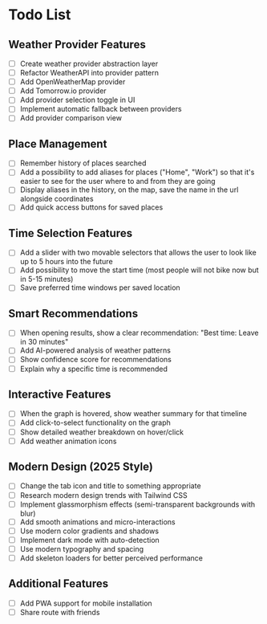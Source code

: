 # Todo List

## Weather Provider Features
- [ ] Create weather provider abstraction layer
- [ ] Refactor WeatherAPI into provider pattern
- [ ] Add OpenWeatherMap provider
- [ ] Add Tomorrow.io provider  
- [ ] Add provider selection toggle in UI
- [ ] Implement automatic fallback between providers
- [ ] Add provider comparison view

## Place Management
- [ ] Remember history of places searched
- [ ] Add a possibility to add aliases for places ("Home", "Work") so that it's easier to see for the user where to and from they are going
- [ ] Display aliases in the history, on the map, save the name in the url alongside coordinates
- [ ] Add quick access buttons for saved places

## Time Selection Features
- [ ] Add a slider with two movable selectors that allows the user to look like up to 5 hours into the future
- [ ] Add possibility to move the start time (most people will not bike now but in 5-15 minutes)
- [ ] Save preferred time windows per saved location

## Smart Recommendations
- [ ] When opening results, show a clear recommendation: "Best time: Leave in 30 minutes"
- [ ] Add AI-powered analysis of weather patterns
- [ ] Show confidence score for recommendations
- [ ] Explain why a specific time is recommended

## Interactive Features
- [ ] When the graph is hovered, show weather summary for that timeline
- [ ] Add click-to-select functionality on the graph
- [ ] Show detailed weather breakdown on hover/click
- [ ] Add weather animation icons

## Modern Design (2025 Style)
- [ ] Change the tab icon and title to something appropriate
- [ ] Research modern design trends with Tailwind CSS
- [ ] Implement glassmorphism effects (semi-transparent backgrounds with blur)
- [ ] Add smooth animations and micro-interactions
- [ ] Use modern color gradients and shadows
- [ ] Implement dark mode with auto-detection
- [ ] Use modern typography and spacing
- [ ] Add skeleton loaders for better perceived performance

## Additional Features
- [ ] Add PWA support for mobile installation
- [ ] Share route with friends
